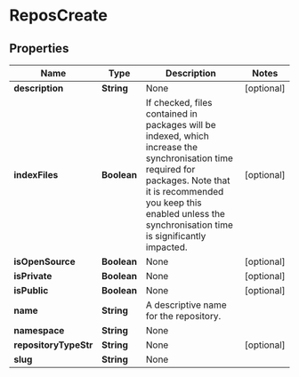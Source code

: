 
# ReposCreate

## Properties
Name | Type | Description | Notes
------------ | ------------- | ------------- | -------------
**description** | **String** | None |  [optional]
**indexFiles** | **Boolean** | If checked, files contained in packages will be indexed, which increase the synchronisation time required for packages. Note that it is recommended you keep this enabled unless the synchronisation time is significantly impacted. |  [optional]
**isOpenSource** | **Boolean** | None |  [optional]
**isPrivate** | **Boolean** | None |  [optional]
**isPublic** | **Boolean** | None |  [optional]
**name** | **String** | A descriptive name for the repository. | 
**namespace** | **String** | None | 
**repositoryTypeStr** | **String** | None |  [optional]
**slug** | **String** | None | 



